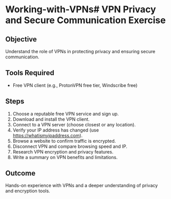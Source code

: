 # Working-with-VPNs# VPN Privacy and Secure Communication Exercise

## Objective
Understand the role of VPNs in protecting privacy and ensuring secure communication.

## Tools Required
- Free VPN client (e.g., ProtonVPN free tier, Windscribe free)

## Steps
1. Choose a reputable free VPN service and sign up.
2. Download and install the VPN client.
3. Connect to a VPN server (choose closest or any location).
4. Verify your IP address has changed (use https://whatismyipaddress.com).
5. Browse a website to confirm traffic is encrypted.
6. Disconnect VPN and compare browsing speed and IP.
7. Research VPN encryption and privacy features.
8. Write a summary on VPN benefits and limitations.

## Outcome
Hands-on experience with VPNs and a deeper understanding of privacy and encryption tools.
